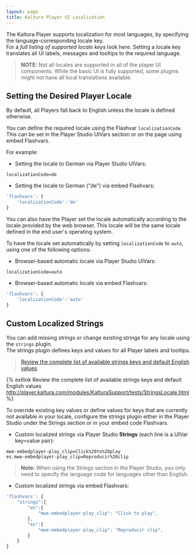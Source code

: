 ```yaml
---
layout: page
title: Kaltura Player UI Localization
---
```


The Kaltura Player supports localization for most languages, by specifying the language-corresponding locale key.   
For a *full listing of supported locale keys* look here. Setting a locale key translates all UI labels, messages and tooltips to the required language.  

> **NOTE:** Not all locales are supported in all of the player UI components. While the basic UI is fully supported, some plugins might not have all local translations available.

## Setting the Desired Player Locale

By default, all Players fall back to English unless the locale is defined otherwise.  

You can define the required locale using the Flashvar `localizationCode`. This can be set in the Player Studio UIVars section or on the page using embed Flashvars.

For example: 

* Setting the locale to German via Player Studio UIVars:

```
localizationCode=de
```

* Setting the locale to German ("de") via embed Flashvars:

```javascript
'flashvars': { 
    'localizationCode':'de' 
}
```
   
You can also have the Player set the locale automatically according to the locale provided by the web browser. This locale will be the same locale defined in the end user's operating system.   

To have the locale set automatically by setting `localizationCode` to `auto`, using one of the following options:

* Browser-based automatic locale via Player Studio UIVars:

```
localizationCode=auto
```

* Browser-based automatic locale via embed Flashvars:

```javascript
'flashvars': { 
    'localizationCode':'auto' 
}
```

## Custom Localized Strings

You can add missing strings or change existing strings for any locale using the `strings` plugin.   
The strings plugin defines keys and values for all Player labels and tooltips. 

> [Review the complete list of available strings keys and default English values](http://player.kaltura.com/modules/KalturaSupport/tests/StringsLocale.html).  

{% extlink Review the complete list of available strings keys and default English values http://player.kaltura.com/modules/KalturaSupport/tests/StringsLocale.html %}

To override existing key values or define values for keys that are currently not available in your locale, configure the strings plugin either in the Player Studio under the Strings section or in your embed code Flashvars.

* Custom localized strings via Player Studio **Strings** (each line is a UIVar key=value pair):

```
mwe-embedplayer-play_clip=Click%20to%20play
es.mwe-embedplayer-play_clip=Reproducir%20clip
```

> **Note:** When using the Strings section in the Player Studio, you only need to specify the language code for languages other than English.

* Custom localized strings via embed Flashvars:

```javascript
'flashvars': { 
    "strings":{ 
        "en":{ 
            "mwe-embedplayer-play_clip": "Click to play", 
		}, 
        "es":{ 
            "mwe-embedplayer-play_clip": "Reproducir clip", 
        } 
    } 
}
```
